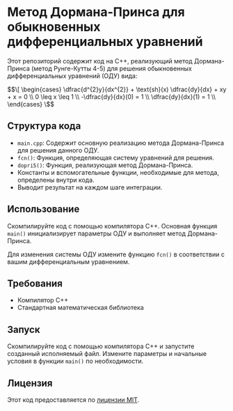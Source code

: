# Метод Дормана-Принса для обыкновенных дифференциальных уравнений

Этот репозиторий содержит код на C++, реализующий метод Дормана-Принса (метод Рунге-Кутты 4-5) для решения обыкновенных дифференциальных уравнений (ОДУ) вида:

$$\[
\begin{cases}
    \dfrac{d^{2}y}{dx^{2}} + \text{sh}(x) \dfrac{dy}{dx} + xy + x = 0 \\
    0 \leq x \leq 1 \\
    -\dfrac{dy}{dx}(0) = 1 \\
    \dfrac{dy}{dx}(1) = 1 \\
\end{cases}
\$$

## Структура кода

- `main.cpp`: Содержит основную реализацию метода Дормана-Принса для решения данного ОДУ.
- `fcn()`: Функция, определяющая систему уравнений для решения.
- `dopri5()`: Функция, реализующая метод Дормана-Принса.
- Константы и вспомогательные функции, необходимые для метода, определены внутри кода.
- Выводит результат на каждом шаге интеграции.

## Использование

Скомпилируйте код с помощью компилятора C++. Основная функция `main()` инициализирует параметры ОДУ и выполняет метод Дормана-Принса.

Для изменения системы ОДУ измените функцию `fcn()` в соответствии с вашим дифференциальным уравнением.

## Требования

- Компилятор C++
- Стандартная математическая библиотека

## Запуск

Скомпилируйте код с помощью компилятора C++ и запустите созданный исполняемый файл. Измените параметры и начальные условия в функции `main()` по необходимости.

## Лицензия

Этот код предоставляется по [лицензии MIT](LICENSE).
